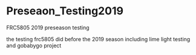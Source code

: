 # Preseaon_Testing2019
FRC5805 2019 preseason testing

the testing frc5805 did before the 2019 season including lime light testing and gobabygo project
